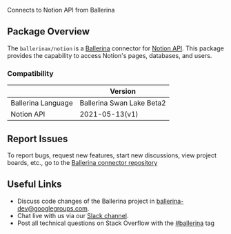 
Connects to Notion API from Ballerina

## Package Overview
The `ballerinax/notion` is a [Ballerina](https://ballerina.io/) connector for [Notion API](https://developers.notion.com/reference/intro).
This package provides the capability to access Notion's pages, databases, and users.

### Compatibility
|                      | Version                    |
|----------------------|----------------------------|
| Ballerina Language   | Ballerina Swan Lake Beta2  |
| Notion API           | 2021-05-13(v1)             |

## Report Issues
To report bugs, request new features, start new discussions, view project boards, etc., go to the [Ballerina connector repository](https://github.com/ballerina-platform/ballerinax-openapi-connectors)

## Useful Links
- Discuss code changes of the Ballerina project in [ballerina-dev@googlegroups.com](mailto:ballerina-dev@googlegroups.com).
- Chat live with us via our [Slack channel](https://ballerina.io/community/slack/).
- Post all technical questions on Stack Overflow with the [#ballerina](https://stackoverflow.com/questions/tagged/ballerina) tag
